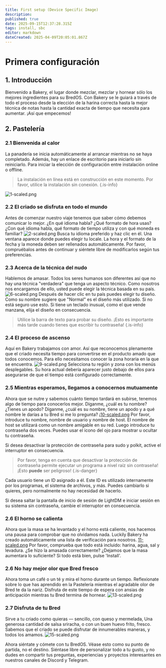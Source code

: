 ```yaml
---
title: First setup (Device Specific Image)
description:
published: true
date: 2025-09-15T12:37:28.315Z
tags: install, sbc
editor: markdown
dateCreated: 2025-04-09T20:05:01.867Z
---
```


# Primera configuración

## 1. Introducción

Bienvenido a Bakery, el lugar donde mezclar, mezclar y hornear sólo los mejores ingredientes para su BredOS. Con Bakery se le guiará a través de todo el proceso desde la elección de la harina correcta hasta la mejor técnica de notas hasta la cantidad exacta de tiempo que necesita para aumentar. ¡Así que empecemos!

## 2. Pastelería

### 2.1 Bienvenida al calor

La panadería se inicia automáticamente al arrancar mientras no se haya completado. Además, hay un enlace de escritorio para iniciarlo sin reiniciarlo. Para iniciar la elección de configuración entre instalación online o offline.

> La instalación en línea está en construcción en este momento. Por favor, utilice la instalación sin conexión.
> {.is-info}

![1-scaled.png](/first-setup/1-scaled.png)

### 2.2 El criado se disfruta en todo el mundo

Antes de comenzar nuestro viaje tenemos que saber cómo debemos comunicar lo mejor. ¿En qué idioma habla? ¿Qué formato de hora usas? ¿Con qué idioma habla, qué formato de tiempo utiliza y con qué moneda es familiar?
![2-scaled.png](/first-setup/2-scaled.png)
Busca tu idioma preferido y haz clic en él. Una ventana aparece donde puedes elegir tu locale. La hora y el formato de la fecha y la moneda deben ser rellenados automáticamente. Por favor, compruébalos antes de continuar y siéntete libre de modificarlos según tus preferencias.

### 2.3 Acerca de la técnica del nudo

Hablemos de amasar. Todos los seres humanos son diferentes así que no hay una técnica "verdadera" que tenga un aspecto técnico. Como nosotros nos encargamos de ello, usted puede elegir la técnica basada en su país.
![6-scaled.png](/first-setup/6-scaled.png)
Después de hacer clic en tu país puedes elegir tu diseño. Como su nombre sugiere que "Normal" es el diseño más utilizado. Si no está seguro use esto. Si tiene un teclado inusual, como el que vende manzana, elija el diseño en consecuencia.

> Utilice la barra de texto para probar su diseño. ¡Esto es importante más tarde cuando tienes que escribir tu contraseña!
> {.is-info}

### 2.4 El proceso de ascenso

Aquí en Bakery trabajamos con amor. Así que reconocemos plenamente que el criado necesita tiempo para convertirse en el producto amado que todos conocemos. Para ello necesitamos conocer la zona horaria en la que se encuentra.
![9-scaled.png](/first-setup/9-scaled.png)
Selecciona tu región y zona con los menús desplegables. Su hora actual debería aparecer justo debajo de ellos para asegurarse de que el tiempo está configurado correctamente.

### 2.5 Mientras esperamos, llegamos a conocernos mutuamente

Ahora que se nutre y sabemos cuánto tiempo tardará en subirse, tenemos algo de tiempo para conocerlos mejor. Díganme, ¿cuál es tu nombre? ¿Tienes un apodo? Díganme, ¿cuál es su nombre, tiene un apodo y a qué nombre le darías a tu Bred si me lo pregunta?
¡[10-scaled.png](/first-setup/10-scaled.png)
Por favor, introduce tu nombre, nombre de usuario y nombre de host. El nombre de host se utilizará como un nombre amigable en su red. Luego introduce tu contraseña dos veces. Puedes usar el icono del ojo para mostrar u ocultar tu contraseña.

Si desea desactivar la protección de contraseña para sudo y polkit, active el interruptor en consecuencia.

> Por favor, tenga en cuenta que desactivar la protección de contraseña permite ejecutar un programa a nivel raíz sin contraseña! ¡Esto **puede** ser peligroso!
> {.is-danger}

Cada usuario tiene un ID asignado a él. Este ID es utilizado internamente por los programas, el sistema de archivos, y más. Puedes cambiarlo si quieres, pero normalmente no hay necesidad de hacerlo.

Si desea saltar la pantalla de inicio de sesión de LightDM e iniciar sesión en su sistema sin contraseña, cambie el interruptor en consecuencia.

### 2.6 El horno se calienta

Ahora que la masa se ha levantado y el horno está caliente, nos hacemos una pausa para comprobar que no olvidamos nada. Luckily Bakery ha creado automáticamente una lista de verificación para nosotros.
[11-scaled.png](/first-setup/11-scaled.png)
Por favor, comprueba que todo está incluido: harina, agua, sal y levadura. ¿Se hizo la amasada correctamente? ¿Dejamos que la masa aumentara lo suficiente? Si todo está bien, pulse 'Install'.

### 2.6 No hay mejor olor que Bred fresco

Ahora toma un café o un té y mira el horno durante un tiempo. Reflexionate sobre lo que has aprendido en la Pastelería mientras el agradable olor de Bred te da la nariz. Disfruta de este tiempo de espera con ansias de anticipación mientras tu Bred termina de hornear.
![13-scaled.png](/first-setup/13-scaled.png)

### 2.7 Disfruta de tu Bred

Sirve a tu criado como quieras — sencillo, con queso y mermelada, Una generosa cantidad de salsa sriracha, o con un buen huevo frito, fresco. Sabemos que el criado se puede disfrutar de innumerables maneras, y todos los amamos.
![15-scaled.png](/first-setup/15-scaled.png)

Ahora siéntate y cómete con tu BredOS. Véase esto como su punto de partida, no el destino. Siéntase libre de personalizar todo a tu gusto, y no dudes en compartir tus preguntas, experiencias y proyectos interesantes en nuestros canales de Discord y Telegram.